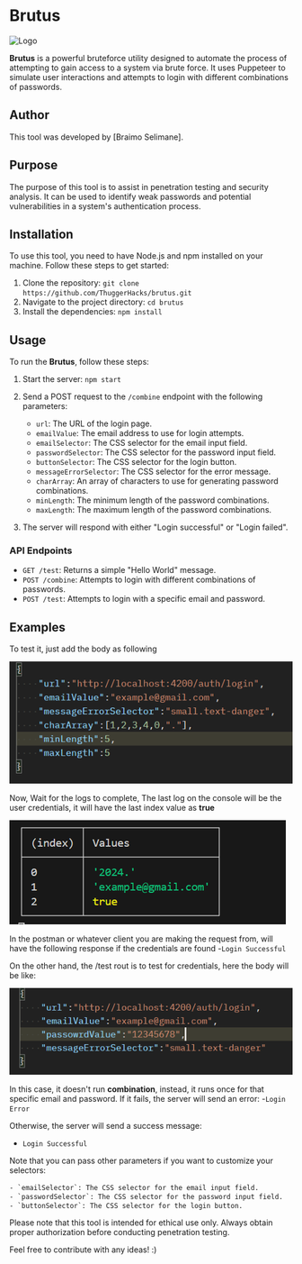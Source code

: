 # Brutus

![Logo](./assets/logo.png)

**Brutus** is a powerful bruteforce utility designed to automate the process of attempting to gain access to a system via brute force. It uses Puppeteer to simulate user interactions and attempts to login with different combinations of passwords.

## Author
This tool was developed by [Braimo  Selimane].

## Purpose
The purpose of this tool is to assist in penetration testing and security analysis. It can be used to identify weak passwords and potential vulnerabilities in a system's authentication process.

## Installation
To use this tool, you need to have Node.js and npm installed on your machine. Follow these steps to get started:

1. Clone the repository: `git clone https://github.com/ThuggerHacks/brutus.git`
2. Navigate to the project directory: `cd brutus`
3. Install the dependencies: `npm install`

## Usage
To run the **Brutus**, follow these steps:

1. Start the server: `npm start`
2. Send a POST request to the `/combine` endpoint with the following parameters:

    - `url`: The URL of the login page.
    - `emailValue`: The email address to use for login attempts.
    - `emailSelector`: The CSS selector for the email input field.
    - `passwordSelector`: The CSS selector for the password input field.
    - `buttonSelector`: The CSS selector for the login button.
    - `messageErrorSelector`: The CSS selector for the error message.
    - `charArray`: An array of characters to use for generating password combinations.
    - `minLength`: The minimum length of the password combinations.
    - `maxLength`: The maximum length of the password combinations.

3. The server will respond with either "Login successful" or "Login failed".

### API Endpoints

- `GET /test`: Returns a simple "Hello World" message.
- `POST /combine`: Attempts to login with different combinations of passwords.
- `POST /test`: Attempts to login with a specific email and password.

## Examples
To test it, just add the body as following

![Example 1](./assets/example-combine-body.png)

Now, Wait for the logs to complete, The last log on the console will be the user credentials, it will have the last index value as **true**

![Example 2](./assets/console-success.png)

In the postman or whatever client you are making the request from, will have the following response if the credentials are found
-`Login Successful`

On the other hand, the /test rout is to test for credentials, here  the body will be like:

![Example 2](./assets/example-test-body.png)

In this case, it doesn't run **combination**, instead, it runs once for that specific email and password.
If it fails, the server will send an error:
-`Login Error`

Otherwise, the server will send a success message:

 - `Login Successful`

Note that you can pass other parameters if you want to customize your selectors:

    - `emailSelector`: The CSS selector for the email input field.
    - `passwordSelector`: The CSS selector for the password input field.
    - `buttonSelector`: The CSS selector for the login button.


Please note that this tool is intended for ethical use only. Always obtain proper authorization before conducting penetration testing.

Feel free to contribute with any ideas! :)